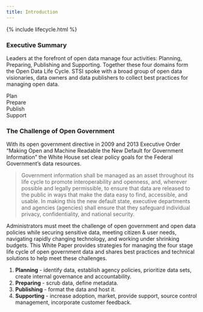 ```yaml
---
title: Introduction
---
```


{% include lifecycle.html %}

### Executive Summary

Leaders at the forefront of open data manage four activities: Planning, Preparing, Publishing and Supporting. Together these four domains form the Open Data Life Cycle. STSI spoke with a broad group of open data visionaries, data owners and data publishers to collect best practices for managing open data.

<div class="chevron-group">
  <div class="chevron">Plan</div>
  <div class="chevron">Prepare</div>
  <div class="chevron">Publish</div>
  <div class="chevron">Support</div>
</div>

### The Challenge of Open Government

With its open government directive in 2009 and 2013 Executive Order “Making Open and Machine Readable the New Default for Government Information” the White House set clear policy goals for the Federal Government’s data resources. 

<blockquote>Government information shall be managed as an asset throughout its life cycle to promote interoperability and openness, and, wherever possible and legally permissible, to ensure that data are released to the public in ways that make the data easy to find, accessible, and usable. In making this the new default state, executive departments and agencies (agencies) shall ensure that they safeguard individual privacy, confidentiality, and national security.</blockquote>

Administrators must meet the challenge of open government and open data policies while securing sensitive data, meeting citizen & user needs, navigating rapidly changing technology, and working under shrinking budgets. This White Paper provides strategies for managing the four stage life cycle of open government data and shares best practices and technical solutions to help meet these challenges.

1. **Planning** - identify data, establish agency policies, prioritize data sets, create internal governance and accountability.
2. **Preparing** - scrub data, define metadata.
3. **Publishing** - format the data and host it.
4. **Supporting** - increase adoption, market, provide support, source control management, incorporate customer feedback.
